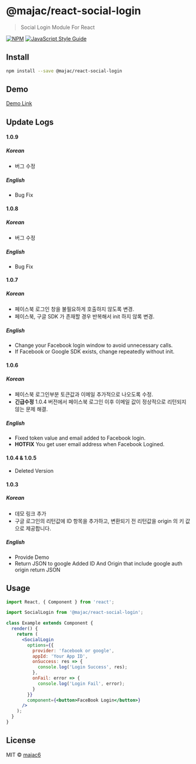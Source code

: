 # @majac/react-social-login

> Social Login Module For React

[![NPM](https://img.shields.io/npm/v/@majac/react-social-login.svg)](https://www.npmjs.com/package/@majac/react-social-login) [![JavaScript Style Guide](https://img.shields.io/badge/code_style-standard-brightgreen.svg)](https://standardjs.com)

## Install

```bash
npm install --save @majac/react-social-login
```

## Demo

[Demo Link](https://majac6.github.io/react-social-login/)

## Update Logs

#### 1.0.9

##### Korean

- 버그 수정

##### English

- Bug Fix

#### 1.0.8

##### Korean

- 버그 수정

##### English

- Bug Fix

#### 1.0.7

##### Korean

- 페이스북 로그인 창을 불필요하게 호출하지 않도록 변경.
- 페이스북, 구글 SDK 가 존재할 경우 반복해서 init 하지 않록 변경.

##### English

- Change your Facebook login window to avoid unnecessary calls.
- If Facebook or Google SDK exists, change repeatedly without init.

#### 1.0.6

##### Korean

- 페이스북 로그인부분 토큰값과 이메일 추가적으로 나오도록 수정.
- **긴급수정** 1.0.4 버전에서 페이스북 로그인 이후 이메일 값이 정상적으로 리턴되지 않는 문제 해결.

##### English

- Fixed token value and email added to Facebook login.
- **HOTFIX** You get user email address when Facebook Logined.

#### 1.0.4 & 1.0.5

- Deleted Version

#### 1.0.3

##### Korean

- 데모 링크 추가
- 구글 로그인의 리턴값에 ID 항목을 추가하고, 변환되기 전 리턴값을 origin 의 키 값으로 제공합니다.

##### English

- Provide Demo
- Return JSON to google Added ID And Origin that include google auth origin return JSON

## Usage

```jsx
import React, { Component } from 'react';

import SocialLogin from '@majac/react-social-login';

class Example extends Component {
  render() {
    return (
      <SocialLogin
        options={{
          provider: 'facebook or google',
          appId: 'Your App ID',
          onSuccess: res => {
            console.log('Login Success', res);
          },
          onFail: error => {
            console.log('Login Fail', error);
          }
        }}
        component={<button>FaceBook Login</button>}
      />
    );
  }
}
```

## License

MIT © [majac6](https://github.com/majac6)
